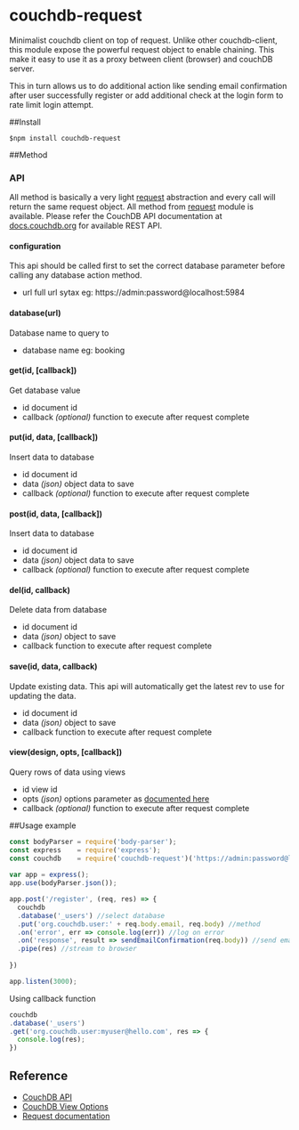 # couchdb-request
Minimalist couchdb client on top of request.
Unlike other couchdb-client, this module expose the powerful request object to enable chaining. 
This make it easy to use it as a proxy between client (browser) and couchDB server. 


This in turn allows us to do additional action like sending email confirmation after user successfully register or add additional check at the login form to rate limit login attempt.


##Install

    $npm install couchdb-request


##Method

### API
All method is basically a very light [request](https://www.npmjs.com/package/request) abstraction and every call will
return the same request object. All method from [request](https://www.npmjs.com/package/request) module is available.
Please refer the CouchDB API documentation at [docs.couchdb.org](http://docs.couchdb.org/en/1.6.1/http-api.html) for available
REST API.

#### configuration
This api should be called first to set the correct database parameter
before calling any database action method.
- url full url sytax eg: https://admin:password@localhost:5984


#### database(url)
Database name to query to
- database name eg: booking


#### get(id, [callback])
Get database value
- id document id
- callback *(optional)* function to execute after request complete


#### put(id, data, [callback])
Insert data to database
- id document id
- data *(json)* object data to save
- callback *(optional)* function to execute after request complete

#### post(id, data, [callback])
Insert data to database
- id document id
- data *(json)* object data to save
- callback *(optional)* function to execute after request complete


#### del(id, callback)
Delete data from database
- id document id
- data *(json)* object to save 
- callback function to execute after request complete

#### save(id, data, callback)
Update existing data. This api will automatically get the latest rev to use for updating the data.
- id document id
- data *(json)* object to save
- callback function to execute after request complete


#### view(design, opts, [callback])
Query rows of data using views
- id view id
- opts *(json)* options parameter as [documented here](http://docs.couchdb.org/en/1.6.1/api/ddoc/views.html)
- callback *(optional)* function to execute after request complete

##Usage example
```javascript
const bodyParser = require('body-parser');
const express    = require('express');
const couchdb    = require('couchdb-request')('https://admin:password@localhost:5984');
    
var app = express();
app.use(bodyParser.json());

app.post('/register', (req, res) => {
  couchdb
  .database('_users') //select database
  .put('org.couchdb.user:' + req.body.email, req.body) //method
  .on('error', err => console.log(err)) //log on error
  .on('response', result => sendEmailConfirmation(req.body)) //send email on success
  .pipe(res) //stream to browser
      
})

app.listen(3000);
```


Using callback function

```javascript
couchdb
.database('_users')
.get('org.couchdb.user:myuser@hello.com', res => {
  console.log(res);
})
```



## Reference
- [CouchDB API](http://docs.couchdb.org/en/1.6.1/http-api.html)
- [CouchDB View Options](http://docs.couchdb.org/en/1.6.1/api/ddoc/views.html)
- [Request documentation](https://github.com/request/request)

